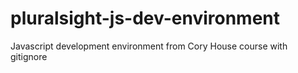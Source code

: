 # pluralsight-js-dev-environment
Javascript development environment from Cory House course with gitignore
